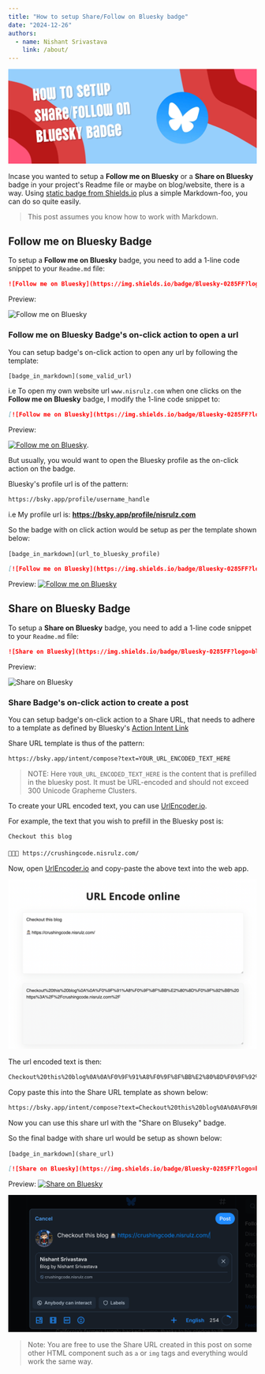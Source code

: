 ```yaml
---
title: "How to setup Share/Follow on Bluesky badge"
date: "2024-12-26"
authors:
  - name: Nishant Srivastava
    link: /about/
---
```


![Banner](header.jpg)

Incase you wanted to setup a **Follow me on Bluesky** or a **Share on Bluesky** badge in your project's Readme file or maybe on blog/website, there is a way. Using [static badge from Shields.io](https://shields.io/badges/static-badge) plus a simple Markdown-foo, you can do so quite easily.

<!--more-->

> This post assumes you know how to work with Markdown.

## Follow me on Bluesky Badge

To setup a **Follow me on Bluesky** badge, you need to add a 1-line code snippet to your `Readme.md` file:

```md {filename="Markdown"}
![Follow me on Bluesky](https://img.shields.io/badge/Bluesky-0285FF?logo=bluesky&logoColor=fff&label=Follow%20me%20on&color=0285FF)
```

Preview:

![Follow me on Bluesky](https://img.shields.io/badge/Bluesky-0285FF?logo=bluesky&logoColor=fff&label=Follow%20me%20on&color=0285FF)

### Follow me on Bluesky Badge's on-click action to open a url

You can setup badge's on-click action to open any url by following the template:

```txt
[badge_in_markdown](some_valid_url)
```

i.e To open my own website url `www.nisrulz.com` when one clicks on the **Follow me on Bluesky** badge, I modify the 1-line code snippet to:

```md {filename="Markdown"}
[![Follow me on Bluesky](https://img.shields.io/badge/Bluesky-0285FF?logo=bluesky&logoColor=fff&label=Follow%20me%20on&color=0285FF)](https://www.nisrulz.com)
```

Preview:

[![Follow me on Bluesky](https://img.shields.io/badge/Bluesky-0285FF?logo=bluesky&logoColor=fff&label=Follow%20me%20on&color=0285FF)](https://www.nisrulz.com).

But usually, you would want to open the Bluesky profile as the on-click action on the badge.

Bluesky's profile url is of the pattern:

```txt
https://bsky.app/profile/username_handle
```

i.e My profile url is: **https://bsky.app/profile/nisrulz.com**

So the badge with on click action would be setup as per the template shown below:

`[badge_in_markdown](url_to_bluesky_profile)`

```md {filename="Markdown"}
[![Follow me on Bluesky](https://img.shields.io/badge/Bluesky-0285FF?logo=bluesky&logoColor=fff&label=Follow%20me%20on&color=0285FF)](https://bsky.app/profile/nisrulz.com)
```

Preview: [![Follow me on Bluesky](https://img.shields.io/badge/Bluesky-0285FF?logo=bluesky&logoColor=fff&label=Follow%20me%20on&color=0285FF)](https://bsky.app/profile/nisrulz.com)

## Share on Bluesky Badge

To setup a **Share on Bluesky** badge, you need to add a 1-line code snippet to your `Readme.md` file:

```md {filename="Markdown"}
![Share on Bluesky](https://img.shields.io/badge/Bluesky-0285FF?logo=bluesky&logoColor=fff&label=Share%20on&color=0285FF)
```

Preview:

![Share on Bluesky](https://img.shields.io/badge/Bluesky-0285FF?logo=bluesky&logoColor=fff&label=Share%20on&color=0285FF)

### Share Badge's on-click action to create a post

You can setup badge's on-click action to a Share URL, that needs to adhere to a template as defined by Bluesky's [Action Intent Link](https://docs.bsky.app/docs/advanced-guides/intent-links)

Share URL template is thus of the pattern:

```txt
https://bsky.app/intent/compose?text=YOUR_URL_ENCODED_TEXT_HERE
```

> NOTE: Here `YOUR_URL_ENCODED_TEXT_HERE` is the content that is prefilled in the bluesky post. It must be URL-encoded and should not exceed 300 Unicode Grapheme Clusters.

To create your URL encoded text, you can use [UrlEncoder.io](https://www.urlencoder.io/).

For example, the text that you wish to prefill in the Bluesky post is:

```txt
Checkout this blog

👨🏻‍💻 https://crushingcode.nisrulz.com/
```

Now, open [UrlEncoder.io](https://www.urlencoder.io/) and copy-paste the above text into the web app.

![URL Encode text](url_encode.png)

The url encoded text is then:

```txt
Checkout%20this%20blog%0A%0A%F0%9F%91%A8%F0%9F%8F%BB%E2%80%8D%F0%9F%92%BB%20https%3A%2F%2Fcrushingcode.nisrulz.com%2F
```

Copy paste this into the Share URL template as shown below:

```txt
https://bsky.app/intent/compose?text=Checkout%20this%20blog%0A%0A%F0%9F%91%A8%F0%9F%8F%BB%E2%80%8D%F0%9F%92%BB%20https%3A%2F%2Fcrushingcode.nisrulz.com%2F
```

Now you can use this share url with the "Share on Bluseky" badge.

So the final badge with share url would be setup as shown below:

`[badge_in_markdown](share_url)`

```md {filename="Markdown"}
[![Share on Bluesky](https://img.shields.io/badge/Bluesky-0285FF?logo=bluesky&logoColor=fff&label=Share%20on&color=0285FF)](https://bsky.app/intent/compose?text=Checkout%20this%20blog%0A%0A%F0%9F%91%A8%F0%9F%8F%BB%E2%80%8D%F0%9F%92%BB%20https%3A%2F%2Fcrushingcode.nisrulz.com%2F)
```

Preview: [![Share on Bluesky](https://img.shields.io/badge/Bluesky-0285FF?logo=bluesky&logoColor=fff&label=Share%20on&color=0285FF)](https://bsky.app/intent/compose?text=Checkout%20this%20blog%0A%0A%F0%9F%91%A8%F0%9F%8F%BB%E2%80%8D%F0%9F%92%BB%20https%3A%2F%2Fcrushingcode.nisrulz.com%2F)

![Preview](preview.png)

> Note: You are free to use the Share URL created in this post on some other HTML component such as `a` or `img` tags and everything would work the same way.
